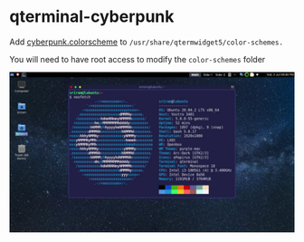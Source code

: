 # qterminal-cyberpunk
Add [cyberpunk.colorscheme](https://github.com/Sriram-bb63/qterminal-cyberpunk/blob/main/cyberpunk.colorscheme) to `/usr/share/qtermwidget5/color-schemes.`

You will need to have root access to modify the ``color-schemes`` folder

![Screenshot](Screenshots/screenshot2.jpg?raw=true "Cyberpunk")
